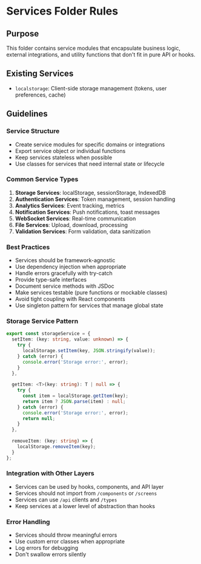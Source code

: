 # Services Folder Rules

## Purpose
This folder contains service modules that encapsulate business logic, external integrations, and utility functions that don't fit in pure API or hooks.

## Existing Services
- `localstorage`: Client-side storage management (tokens, user preferences, cache)

## Guidelines

### Service Structure
- Create service modules for specific domains or integrations
- Export service object or individual functions
- Keep services stateless when possible
- Use classes for services that need internal state or lifecycle

### Common Service Types
1. **Storage Services**: localStorage, sessionStorage, IndexedDB
2. **Authentication Services**: Token management, session handling
3. **Analytics Services**: Event tracking, metrics
4. **Notification Services**: Push notifications, toast messages
5. **WebSocket Services**: Real-time communication
6. **File Services**: Upload, download, processing
7. **Validation Services**: Form validation, data sanitization

### Best Practices
- Services should be framework-agnostic
- Use dependency injection when appropriate
- Handle errors gracefully with try-catch
- Provide type-safe interfaces
- Document service methods with JSDoc
- Make services testable (pure functions or mockable classes)
- Avoid tight coupling with React components
- Use singleton pattern for services that manage global state

### Storage Service Pattern
```typescript
export const storageService = {
  setItem: (key: string, value: unknown) => {
    try {
      localStorage.setItem(key, JSON.stringify(value));
    } catch (error) {
      console.error('Storage error:', error);
    }
  },
  
  getItem: <T>(key: string): T | null => {
    try {
      const item = localStorage.getItem(key);
      return item ? JSON.parse(item) : null;
    } catch (error) {
      console.error('Storage error:', error);
      return null;
    }
  },
  
  removeItem: (key: string) => {
    localStorage.removeItem(key);
  }
};
```

### Integration with Other Layers
- Services can be used by hooks, components, and API layer
- Services should not import from `/components` or `/screens`
- Services can use `/api` clients and `/types`
- Keep services at a lower level of abstraction than hooks

### Error Handling
- Services should throw meaningful errors
- Use custom error classes when appropriate
- Log errors for debugging
- Don't swallow errors silently
